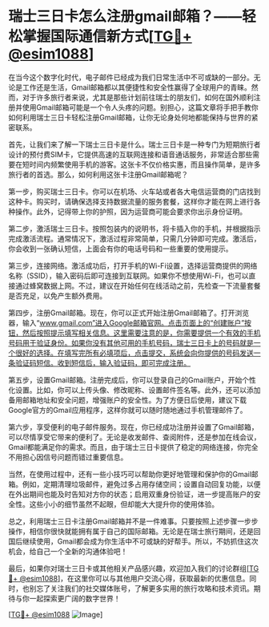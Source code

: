 # 瑞士三日卡怎么注册gmail邮箱？——轻松掌握国际通信新方式[[TG💪+ @esim1088](https://t.me/s/esim1088)]

在当今这个数字化时代，电子邮件已经成为我们日常生活中不可或缺的一部分。无论是工作还是生活，Gmail邮箱都以其便捷性和安全性赢得了全球用户的青睐。然而，对于许多旅行者来说，尤其是那些计划前往瑞士的朋友们，如何在国外顺利注册并使用Gmail邮箱可能是一个令人头疼的问题。别担心，这篇文章将手把手教你如何利用瑞士三日卡轻松注册Gmail邮箱，让你无论身处何地都能保持与世界的紧密联系。

首先，让我们来了解一下瑞士三日卡是什么。瑞士三日卡是一种专门为短期旅行者设计的预付费SIM卡，它提供高速的互联网连接和语音通话服务，非常适合那些需要在短时间内频繁使用手机的游客。这张卡不仅价格实惠，而且操作简单，是许多旅行者的首选。那么，如何利用这张卡注册Gmail邮箱呢？

第一步，购买瑞士三日卡。你可以在机场、火车站或者各大电信运营商的门店找到这种卡。购买时，请确保选择支持数据流量的服务套餐，这样你才能在网上进行各种操作。此外，记得带上你的护照，因为运营商可能会要求你出示身份证明。

第二步，激活瑞士三日卡。按照包装内的说明书，将卡插入你的手机，并根据指示完成激活流程。通常情况下，激活过程非常简单，只需几分钟即可完成。激活后，你会收到一张确认短信，上面会有你的电话号码和一些重要的使用提示。

第三步，连接网络。激活成功后，打开手机的Wi-Fi设置，选择运营商提供的网络名称（SSID），输入密码后即可连接到互联网。如果你不想使用Wi-Fi，也可以直接通过蜂窝数据上网。不过，建议在开始任何在线活动之前，先检查一下流量套餐是否充足，以免产生额外费用。

第四步，注册Gmail邮箱。现在，你可以正式开始注册Gmail邮箱了。打开浏览器，输入“www.gmail.com”进入Google邮箱官网。点击页面上的“创建账户”按钮，然后按照提示填写相关信息。这里需要注意的是，你需要提供一个有效的手机号码用于验证身份。如果你没有其他可用的手机号码，瑞士三日卡上的号码就是一个很好的选择。在填写完所有必填项后，点击提交，系统会向你提供的号码发送一条验证码短信。收到短信后，输入验证码，即可完成注册。

第五步，设置Gmail邮箱。注册完成后，你可以登录自己的Gmail账户，开始个性化设置。比如，你可以上传头像、修改昵称、设置邮件签名等。此外，还可以添加备用邮箱地址和安全问题，增强账户的安全性。为了方便日后使用，建议下载Google官方的Gmail应用程序，这样你就可以随时随地通过手机管理邮件了。

第六步，享受便利的电子邮件服务。现在，你已经成功注册并设置了Gmail邮箱，可以尽情享受它带来的便利了。无论是收发邮件、查阅附件，还是参加在线会议，Gmail都能满足你的需求。而且，由于瑞士三日卡提供了稳定的网络连接，你完全不用担心因信号问题而错过重要信息。

当然，在使用过程中，还有一些小技巧可以帮助你更好地管理和保护你的Gmail邮箱。例如，定期清理垃圾邮件，避免过多占用存储空间；设置自动回复功能，以便在外出期间也能及时告知对方你的状态；启用双重身份验证，进一步提高账户的安全性。这些小小的细节虽然不起眼，但却能大大提升你的使用体验。

总之，利用瑞士三日卡注册Gmail邮箱并不是一件难事。只要按照上述步骤一步步操作，相信你很快就能拥有属于自己的国际邮箱。无论是在瑞士旅行期间，还是回国后继续使用，Gmail都会成为你生活中不可或缺的好帮手。所以，不妨抓住这次机会，给自己一个全新的沟通体验吧！

最后，如果你对瑞士三日卡或其他相关产品感兴趣，欢迎加入我们的讨论群组[[TG💪+ @esim1088](https://t.me/s/esim1088)]，在这里你可以与其他用户交流心得，获取最新的优惠信息。同时，也别忘了关注我们的社交媒体账号，了解更多实用的旅行攻略和技术资讯。期待与你一起探索更广阔的数字世界！

[[TG💪+ @esim1088](https://t.me/s/esim1088) ![Image](https://i.postimg.cc/4NQfJmqS/Snipaste-2025-05-13-00-14-12.png)]